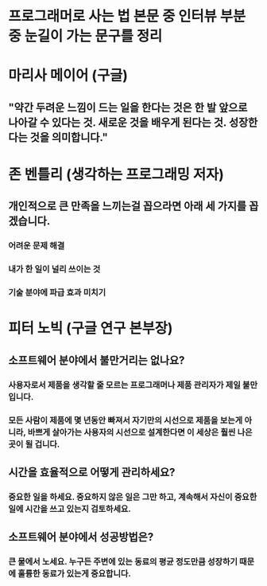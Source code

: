 # 프로그래머로 사는 법 본문 중 인터뷰 부분 중 눈길이 가는 문구를 정리

# 마리사 메이어 (구글)
## "약간 두려운 느낌이 드는 일을 한다는 것은 한 발 앞으로 나아갈 수 있다는 것. 새로운 것을 배우게 된다는 것. 성장한다는 것을 의미합니다."

# 존 벤틀리 (생각하는 프로그래밍 저자)
## 개인적으로 큰 만족을 느끼는걸 꼽으라면 아래 세 가지를 꼽겠습니다.
### 어려운 문제 해결
### 내가 한 일이 널리 쓰이는 것
### 기술 분야에 파급 효과 미치기

# 피터 노빅 (구글 연구 본부장)
## 소프트웨어 분야에서 불만거리는 없나요?
### 사용자로서 제품을 생각할 줄 모르는 프로그래머나 제품 관리자가 제일 불만입니다.
### 모든 사람이 제품에 몇 년동안 빠져서 자기만의 시선으로 제품을 보는게 아니라, 바쁘게 살아가는 사용자의 시선으로 설계한다면 이 세상은 훨씬 나은곳이 될 겁니다.

## 시간을 효율적으로 어떻게 관리하세요?
### 중요한 일을 하세요. 중요하지 않은 일은 그만 하고, 계속해서 자신이 중요한 일에 시간을 쓰고 있는지 검토하세요.

## 소프트웨어 분야에서 성공방법은?
### 큰 물에서 노세요. 누구든 주변에 있는 동료의 평균 정도만큼 성장하기 때문에 훌륭한 동료가 있는게 중요합니다.
